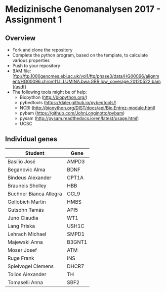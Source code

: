 # Medizinische Genomanalysen 2017 - Assignment 1

## Overview
* Fork and clone the repository
* Complete the python program, based on the template, to calculate various properties
* Push to your repository
* BAM file: [ftp://ftp.1000genomes.ebi.ac.uk/vol1/ftp/phase3/data/HG00096/alignment/HG00096.chrom11.ILLUMINA.bwa.GBR.low_coverage.20120522.bam](asdf)
* The following tools might be of help:
  * Biopython (http://biopython.org/)
  * pybedtools (https://daler.github.io/pybedtools/)
  * NCBI (http://biopython.org/DIST/docs/api/Bio.Entrez-module.html)
  * pybam (https://github.com/JohnLonginotto/pybam)
  * pysam (http://pysam.readthedocs.io/en/latest/usage.html)
  * UCSC


## Individual genes

| Student | Gene | 
| ----- | --- |
| Basílio	José | AMPD3 | 
| Beganovic	Alma | BDNF | 
| Bindeus	Alexander | CPT1A | 
| Brauneis	Shelley | HBB | 
| Buchner	Bianca Allegra | CCL9 | 
| Gollobich	Martin | HMBS | 
| Gutsohn	Tamás | API5 | 
| Juno	Claudia | WT1 | 
| Lang	Priska | USH1C | 
| Lehrach	Michael | SMPD1 | 
| Majewski	Anna | B3GNT1 | 
| Moser	Josef | ATM | 
| Ruge	Frank | INS | 
| Spielvogel	Clemens | DHCR7 | 
| Tolios	Alexander | TH | 
| Tomaselli	Anna | SBF2 | 

